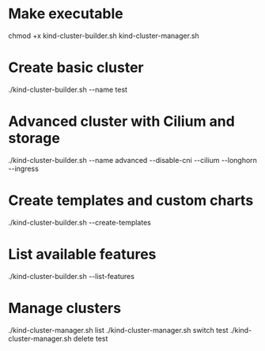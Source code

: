 # Make executable
chmod +x kind-cluster-builder.sh kind-cluster-manager.sh

# Create basic cluster
./kind-cluster-builder.sh --name test

# Advanced cluster with Cilium and storage
./kind-cluster-builder.sh --name advanced --disable-cni --cilium --longhorn --ingress

# Create templates and custom charts
./kind-cluster-builder.sh --create-templates

# List available features
./kind-cluster-builder.sh --list-features

# Manage clusters
./kind-cluster-manager.sh list
./kind-cluster-manager.sh switch test
./kind-cluster-manager.sh delete test